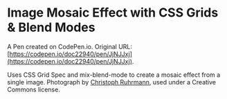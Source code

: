 # Image Mosaic Effect with CSS Grids & Blend Modes

A Pen created on CodePen.io. Original URL: [https://codepen.io/doc22940/pen/JjNJJxj](https://codepen.io/doc22940/pen/JjNJJxj).

Uses CSS Grid Spec and mix-blend-mode to create a mosaic effect from a single image. Photograph by [Christoph Ruhrmann](https://500px.com/photo/184035727/), used under a Creative Commons license.
